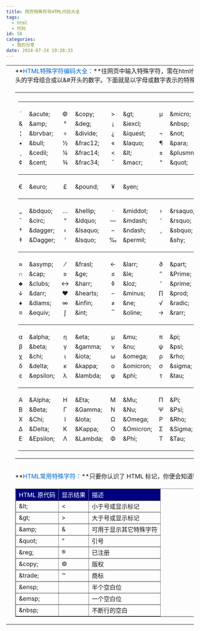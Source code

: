 ```yaml
---
title: 网页特殊符号HTML代码大全
tags:
  - html
  - 代码
id: 58
categories:
  - 我的分享
date: 2014-07-24 19:28:33
---
```


<div class="postText">
<div id="cnblogs_post_body">
<table style="text-align: left; width: 100%;" border="0" cellspacing="0" cellpadding="1">
<tbody>
<tr>
<td></td>
<td>**<span style="color: #0066cc;">HTML特殊字符编码大全：</span>**往网页中输入特殊字符，需在html代码中加入以&amp;开头的字母组合或以&amp;#开头的数字。下面就是以字母或数字表示的特殊符号大全。</td>
</tr>
<tr>
<td style="text-align: left;" height="12"></td>
<td style="text-align: left;">
<table border="0" cellspacing="0" cellpadding="2" align="center">
<tbody>
<tr>
<td align="center" width="30"></td>
<td width="90"></td>
<td align="center" width="30"></td>
<td width="90"></td>
<td align="center" width="30"></td>
<td width="90"></td>
<td align="center" width="30"></td>
<td width="90"></td>
<td align="center" width="30"></td>
<td width="90"></td>
</tr>
<tr>
<td colspan="10">

* * *

</td>
</tr>
<tr>
<td align="center">´</td>
<td>&amp;acute;</td>
<td align="center">©</td>
<td>&amp;copy;</td>
<td align="center">&gt;</td>
<td>&amp;gt;</td>
<td align="center">µ</td>
<td>&amp;micro;</td>
<td align="center">®</td>
<td>&amp;reg;</td>
</tr>
<tr>
<td align="center">&amp;</td>
<td>&amp;amp;</td>
<td align="center">°</td>
<td>&amp;deg;</td>
<td align="center">¡</td>
<td>&amp;iexcl;</td>
<td align="center"></td>
<td>&amp;nbsp;</td>
<td align="center">»</td>
<td>&amp;raquo;</td>
</tr>
<tr>
<td align="center">¦</td>
<td>&amp;brvbar;</td>
<td align="center">÷</td>
<td>&amp;divide;</td>
<td align="center">¿</td>
<td>&amp;iquest;</td>
<td align="center">¬</td>
<td>&amp;not;</td>
<td align="center">§</td>
<td>&amp;sect;</td>
</tr>
<tr>
<td align="center">•</td>
<td>&amp;bull;</td>
<td align="center">½</td>
<td>&amp;frac12;</td>
<td align="center">«</td>
<td>&amp;laquo;</td>
<td align="center">¶</td>
<td>&amp;para;</td>
<td align="center">¨</td>
<td>&amp;uml;</td>
</tr>
<tr>
<td align="center">¸</td>
<td>&amp;cedil;</td>
<td align="center">¼</td>
<td>&amp;frac14;</td>
<td align="center">&lt;</td>
<td>&amp;lt;</td>
<td align="center">±</td>
<td>&amp;plusmn;</td>
<td align="center">×</td>
<td>&amp;times;</td>
</tr>
<tr>
<td align="center">¢</td>
<td>&amp;cent;</td>
<td align="center">¾</td>
<td>&amp;frac34;</td>
<td align="center">¯</td>
<td>&amp;macr;</td>
<td align="center">“</td>
<td>&amp;quot;</td>
<td align="center">™</td>
<td>&amp;trade;</td>
</tr>
<tr>
<td colspan="10">

* * *

</td>
</tr>
<tr>
<td align="center">€</td>
<td>&amp;euro;</td>
<td align="center">£</td>
<td>&amp;pound;</td>
<td align="center">¥</td>
<td>&amp;yen;</td>
<td align="center"></td>
<td></td>
<td align="center"></td>
<td></td>
</tr>
<tr>
<td colspan="10">

* * *

</td>
</tr>
<tr>
<td align="center">„</td>
<td>&amp;bdquo;</td>
<td align="center">…</td>
<td>&amp;hellip;</td>
<td align="center">·</td>
<td>&amp;middot;</td>
<td align="center">›</td>
<td>&amp;rsaquo;</td>
<td align="center">ª</td>
<td>&amp;ordf;</td>
</tr>
<tr>
<td align="center">ˆ</td>
<td>&amp;circ;</td>
<td align="center">“</td>
<td>&amp;ldquo;</td>
<td align="center">—</td>
<td>&amp;mdash;</td>
<td align="center">’</td>
<td>&amp;rsquo;</td>
<td align="center">º</td>
<td>&amp;ordm;</td>
</tr>
<tr>
<td align="center">†</td>
<td>&amp;dagger;</td>
<td align="center">‹</td>
<td>&amp;lsaquo;</td>
<td align="center">–</td>
<td>&amp;ndash;</td>
<td align="center">‚</td>
<td>&amp;sbquo;</td>
<td align="center">”</td>
<td>&amp;rdquo;</td>
</tr>
<tr>
<td align="center">‡</td>
<td>&amp;Dagger;</td>
<td align="center">‘</td>
<td>&amp;lsquo;</td>
<td align="center">‰</td>
<td>&amp;permil;</td>
<td align="center">­</td>
<td>&amp;shy;</td>
<td align="center">˜</td>
<td>&amp;tilde;</td>
</tr>
<tr>
<td colspan="10">

* * *

</td>
</tr>
<tr>
<td align="center">≈</td>
<td>&amp;asymp;</td>
<td align="center">⁄</td>
<td>&amp;frasl;</td>
<td align="center">←</td>
<td>&amp;larr;</td>
<td align="center">∂</td>
<td>&amp;part;</td>
<td align="center">♠</td>
<td>&amp;spades;</td>
</tr>
<tr>
<td align="center">∩</td>
<td>&amp;cap;</td>
<td align="center">≥</td>
<td>&amp;ge;</td>
<td align="center">≤</td>
<td>&amp;le;</td>
<td align="center">″</td>
<td>&amp;Prime;</td>
<td align="center">∑</td>
<td>&amp;sum;</td>
</tr>
<tr>
<td align="center">♣</td>
<td>&amp;clubs;</td>
<td align="center">↔</td>
<td>&amp;harr;</td>
<td align="center">◊</td>
<td>&amp;loz;</td>
<td align="center">′</td>
<td>&amp;prime;</td>
<td align="center">↑</td>
<td>&amp;uarr;</td>
</tr>
<tr>
<td align="center">↓</td>
<td>&amp;darr;</td>
<td align="center">♥</td>
<td>&amp;hearts;</td>
<td align="center">−</td>
<td>&amp;minus;</td>
<td align="center">∏</td>
<td>&amp;prod;</td>
<td align="center">‍</td>
<td>&amp;zwj;</td>
</tr>
<tr>
<td align="center">♦</td>
<td>&amp;diams;</td>
<td align="center">∞</td>
<td>&amp;infin;</td>
<td align="center">≠</td>
<td>&amp;ne;</td>
<td align="center">√</td>
<td>&amp;radic;</td>
<td align="center">‌</td>
<td>&amp;zwnj;</td>
</tr>
<tr>
<td align="center">≡</td>
<td>&amp;equiv;</td>
<td align="center">∫</td>
<td>&amp;int;</td>
<td align="center">‾</td>
<td>&amp;oline;</td>
<td align="center">→</td>
<td>&amp;rarr;</td>
<td width="46"></td>
<td width="63"></td>
</tr>
<tr>
<td colspan="10">

* * *

</td>
</tr>
<tr>
<td align="center">α</td>
<td>&amp;alpha;</td>
<td align="center">η</td>
<td>&amp;eta;</td>
<td align="center">μ</td>
<td>&amp;mu;</td>
<td align="center">π</td>
<td>&amp;pi;</td>
<td align="center">θ</td>
<td>&amp;theta;</td>
</tr>
<tr>
<td align="center">β</td>
<td>&amp;beta;</td>
<td align="center">γ</td>
<td>&amp;gamma;</td>
<td align="center">ν</td>
<td>&amp;nu;</td>
<td align="center">ψ</td>
<td>&amp;psi;</td>
<td align="center">υ</td>
<td>&amp;upsilon;</td>
</tr>
<tr>
<td align="center">χ</td>
<td>&amp;chi;</td>
<td align="center">ι</td>
<td>&amp;iota;</td>
<td align="center">ω</td>
<td>&amp;omega;</td>
<td align="center">ρ</td>
<td>&amp;rho;</td>
<td align="center">ξ</td>
<td>&amp;xi;</td>
</tr>
<tr>
<td align="center">δ</td>
<td>&amp;delta;</td>
<td align="center">κ</td>
<td>&amp;kappa;</td>
<td align="center">ο</td>
<td>&amp;omicron;</td>
<td align="center">σ</td>
<td>&amp;sigma;</td>
<td align="center">ζ</td>
<td>&amp;zeta;</td>
</tr>
<tr>
<td align="center">ε</td>
<td>&amp;epsilon;</td>
<td align="center">λ</td>
<td>&amp;lambda;</td>
<td align="center">φ</td>
<td>&amp;phi;</td>
<td align="center">τ</td>
<td>&amp;tau;</td>
<td></td>
<td></td>
</tr>
<tr>
<td colspan="10">

* * *

</td>
</tr>
<tr>
<td align="center">Α</td>
<td>&amp;Alpha;</td>
<td align="center">Η</td>
<td>&amp;Eta;</td>
<td align="center">Μ</td>
<td>&amp;Mu;</td>
<td align="center">Π</td>
<td>&amp;Pi;</td>
<td align="center">Θ</td>
<td>&amp;Theta;</td>
</tr>
<tr>
<td align="center">Β</td>
<td>&amp;Beta;</td>
<td align="center">Γ</td>
<td>&amp;Gamma;</td>
<td align="center">Ν</td>
<td>&amp;Nu;</td>
<td align="center">Ψ</td>
<td>&amp;Psi;</td>
<td align="center">Υ</td>
<td>&amp;Upsilon;</td>
</tr>
<tr>
<td align="center">Χ</td>
<td>&amp;Chi;</td>
<td align="center">Ι</td>
<td>&amp;Iota;</td>
<td align="center">Ω</td>
<td>&amp;Omega;</td>
<td align="center">Ρ</td>
<td>&amp;Rho;</td>
<td align="center">Ξ</td>
<td>&amp;Xi;</td>
</tr>
<tr>
<td align="center">Δ</td>
<td>&amp;Delta;</td>
<td align="center">Κ</td>
<td>&amp;Kappa;</td>
<td align="center">Ο</td>
<td>&amp;Omicron;</td>
<td align="center">Σ</td>
<td>&amp;Sigma;</td>
<td align="center">Ζ</td>
<td>&amp;Zeta;</td>
</tr>
<tr>
<td align="center">Ε</td>
<td>&amp;Epsilon;</td>
<td align="center">Λ</td>
<td>&amp;Lambda;</td>
<td align="center">Φ</td>
<td>&amp;Phi;</td>
<td align="center">Τ</td>
<td>&amp;Tau;</td>
<td align="center">ς</td>
<td>&amp;sigmaf;</td>
</tr>
<tr>
<td colspan="10">

* * *

</td>
</tr>
</tbody>
</table>
</td>
<td style="text-align: left;"></td>
</tr>
<tr>
<td height="12"></td>
<td></td>
<td></td>
</tr>
<tr>
<td height="12"></td>
<td>**<span style="color: #0066cc;">HTML常用特殊字符：</span>**只要你认识了 HTML 标记，你便会知道特殊字符的用处。</td>
<td></td>
</tr>
<tr>
<td height="12"></td>
<td>
<table class="weby" border="1" cellspacing="0" cellpadding="2" align="center">
<tbody>
<tr>
<td bgcolor="#000080"><span style="color: #ffffff;">HTML 原代码</span></td>
<td bgcolor="#000080"><span style="color: #ffffff;">显示结果</span></td>
<td bgcolor="#000080"><span style="color: #ffffff;">描述</span></td>
</tr>
<tr>
<td>&amp;lt;</td>
<td>&lt;</td>
<td>小于号或显示标记</td>
</tr>
<tr>
<td>&amp;gt;</td>
<td>&gt;</td>
<td>大于号或显示标记</td>
</tr>
<tr>
<td>&amp;amp;</td>
<td>&amp;</td>
<td>可用于显示其它特殊字符</td>
</tr>
<tr>
<td>&amp;quot;</td>
<td>“</td>
<td>引号</td>
</tr>
<tr>
<td>&amp;reg;</td>
<td>®</td>
<td>已注册</td>
</tr>
<tr>
<td>&amp;copy;</td>
<td>©</td>
<td>版权</td>
</tr>
<tr>
<td>&amp;trade;</td>
<td>™</td>
<td>商标</td>
</tr>
<tr>
<td>&amp;ensp;</td>
<td></td>
<td>半个空白位</td>
</tr>
<tr>
<td>&amp;emsp;</td>
<td></td>
<td>一个空白位</td>
</tr>
<tr>
<td>&amp;nbsp;</td>
<td></td>
<td>不断行的空白</td>
</tr>
</tbody>
</table>
</td>
</tr>
</tbody>
</table>
</div>
</div>